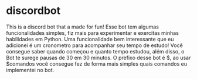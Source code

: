 # discordbot
This is a discord bot that a made for fun!
Esse bot tem algumas funcionalidades simples, fiz mais para experimentar e exercitas minhas habilidades em Python.
Uma funcionalidade bem interessante que eu adicionei é um cronometro para acompanhar seu tempo de estudo! Você consegue saber quando começou e quanto tempo estudou, além disso, o Bot te surege pausas de 30 em 30 minutos.
O prefixo desse bot é $, ao usar $comandos você consegue fez de forma mais simples quais comandos eu implementei no bot.
